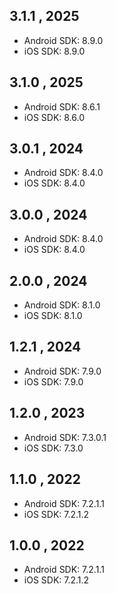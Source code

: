 ## 3.1.1 , 2025

- Android SDK: 8.9.0
- iOS SDK: 8.9.0

## 3.1.0 , 2025

- Android SDK: 8.6.1
- iOS SDK: 8.6.0

## 3.0.1 , 2024

- Android SDK: 8.4.0
- iOS SDK: 8.4.0

## 3.0.0 , 2024

- Android SDK: 8.4.0
- iOS SDK: 8.4.0

## 2.0.0 , 2024

- Android SDK: 8.1.0
- iOS SDK: 8.1.0

## 1.2.1 , 2024

- Android SDK: 7.9.0
- iOS SDK: 7.9.0

## 1.2.0 , 2023

- Android SDK: 7.3.0.1
- iOS SDK: 7.3.0

## 1.1.0 , 2022

- Android SDK: 7.2.1.1
- iOS SDK: 7.2.1.2

## 1.0.0 , 2022

- Android SDK: 7.2.1.1
- iOS SDK: 7.2.1.2

